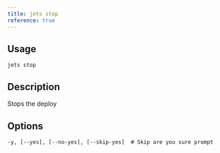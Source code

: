 ```yaml
---
title: jets stop
reference: true
---
```


## Usage

    jets stop

## Description

Stops the deploy


## Options

```
-y, [--yes], [--no-yes], [--skip-yes]  # Skip are you sure prompt
```


